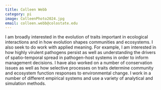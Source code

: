 ```yaml
---
title: Colleen Webb
category: pi
image: ColleenPhoto2024.jpg
email: colleen.webb@colostate.edu
---
```


I am broadly interested in the evolution of traits important in ecological interactions and in how evolution shapes communities and ecosystems.  I also seek to do work with applied meaning.  For example, I am interested in how highly virulent pathogens persist as well as understanding the drivers of spatio-temporal spread in pathogen-host systems in order to inform management decisions.  I have also worked on a number of conservation issues as well as how selective processes on traits determine community and ecosystem function responses to environmental change.  I work in a number of different empirical systems and use a variety of analytical and simulation methods.



